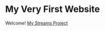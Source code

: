 # My Very First Website

Welcome! [My Streams Project](https://davidcalikes.github.io/my-full-template/index.html)

